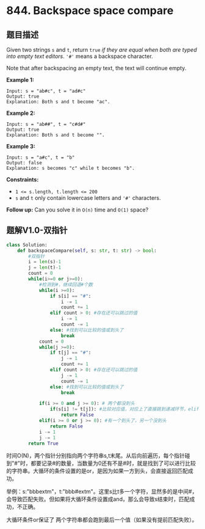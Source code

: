 # 844. Backspace space compare

## 题目描述

Given two strings `s` and `t`, return `true` *if they are equal when both are typed into empty text editors*. `'#'` means a backspace character.

Note that after backspacing an empty text, the text will continue empty.

 

**Example 1:**

```
Input: s = "ab#c", t = "ad#c"
Output: true
Explanation: Both s and t become "ac".
```

**Example 2:**

```
Input: s = "ab##", t = "c#d#"
Output: true
Explanation: Both s and t become "".
```

**Example 3:**

```
Input: s = "a#c", t = "b"
Output: false
Explanation: s becomes "c" while t becomes "b".
```

 

**Constraints:**

- `1 <= s.length, t.length <= 200`
- `s` and `t` only contain lowercase letters and `'#'` characters.

 

**Follow up:** Can you solve it in `O(n)` time and `O(1)` space?



## 题解V1.0-双指针

```python
class Solution:
    def backspaceCompare(self, s: str, t: str) -> bool:
        #双指针
        i = len(s)-1
        j = len(t)-1
        count = 0
        while(i>=0 or j>=0):
            #检测到#，继续回退#个数
            while(i >=0):
                if s[i] == "#":
                    i -= 1
                    count += 1
                elif count > 0: #存在还可以跳过的值
                    i -= 1
                    count -= 1
                else: #找到可以比较的值或到头了
                    break
            count = 0
            while(j >=0):
                if t[j] == "#":
                    j -= 1
                    count += 1
                elif count > 0: #存在还可以跳过的值
                    j -= 1
                    count -= 1
                else: #找到可以比较的值或到头了
                    break

            if(i >= 0 and j >= 0): # 两个都没到头
                if(s[i] != t[j]): #比较对应值，对应上了直接跳到递减环节，elif的重要性
                    return False
            elif(i >= 0 or j >= 0): #有一个到头了，另一个没到头
                return False
            i -= 1
            j -= 1
        return True
```

时间O(N)，两个指针分别指向两个字符串s,t末尾。从后向前遍历，每个指针碰到"#"时，都要记录#的数量，当数量为0还有不是#时，就是找到了可以进行比较的字符串。大循环的条件设置的是or，是因为如果一方到头，会直接返回匹配成功。

举例：s:"bbbextm"，t:"bbb#extm"。这里s比t多一个字符，显然多的是中间#，会导致匹配失败。但如果将大循环条件设置成and，那么会导致s结束时，匹配成功，不正确。

大循环条件or保证了 两个字符串都会跑到最后一个值（如果没有提前匹配失败）。


